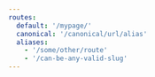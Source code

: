 ```yaml
---
routes:
  default: '/mypage/'
  canonical: '/canonical/url/alias'
  aliases:
    - '/some/other/route'
    - '/can-be-any-valid-slug'
---
```

